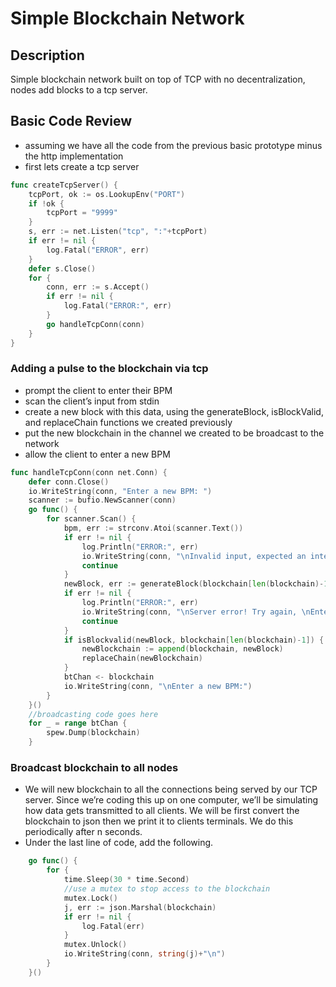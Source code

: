 Simple Blockchain Network 
===================
## Description

Simple blockchain network built on top of TCP with no decentralization, nodes add blocks to a tcp server.

## Basic Code Review

- assuming we have all the code from the previous basic prototype minus the http implementation
- first lets create a tcp server
```go
func createTcpServer() {
	tcpPort, ok := os.LookupEnv("PORT")
	if !ok {
		tcpPort = "9999"
	}
	s, err := net.Listen("tcp", ":"+tcpPort)
	if err != nil {
		log.Fatal("ERROR", err)
	}
	defer s.Close()
	for {
		conn, err := s.Accept()
		if err != nil {
			log.Fatal("ERROR:", err)
		}
		go handleTcpConn(conn)
	}
}
```
### Adding a pulse to the blockchain via tcp

- prompt the client to enter their BPM
- scan the client’s input from stdin
- create a new block with this data, using the generateBlock, isBlockValid, and replaceChain functions we created previously
- put the new blockchain in the channel we created to be broadcast to the network
- allow the client to enter a new BPM
```go
func handleTcpConn(conn net.Conn) {
	defer conn.Close()
	io.WriteString(conn, "Enter a new BPM: ")
	scanner := bufio.NewScanner(conn)
	go func() {
		for scanner.Scan() {
			bpm, err := strconv.Atoi(scanner.Text())
			if err != nil {
				log.Println("ERROR:", err)
				io.WriteString(conn, "\nInvalid input, expected an integer\nEnter a new BPM: ")
				continue
			}
			newBlock, err := generateBlock(blockchain[len(blockchain)-1], bpm)
			if err != nil {
				log.Println("ERROR:", err)
				io.WriteString(conn, "\nServer error! Try again, \nEnter a new BPM: ")
				continue
			}
			if isBlockvalid(newBlock, blockchain[len(blockchain)-1]) {
				newBlockchain := append(blockchain, newBlock)
				replaceChain(newBlockchain)
			}
			btChan <- blockchain
			io.WriteString(conn, "\nEnter a new BPM:")
		}
    }()
    //broadcasting code goes here
    for _ = range btChan {
		spew.Dump(blockchain)
	}
```

### Broadcast blockchain to all nodes
- We will new blockchain to all the connections being served by our TCP server. Since we’re coding this up on one computer, we’ll be simulating how data gets transmitted to all clients. We will be first convert the blockchain to json  then we print it to clients terminals. We do this periodically after n seconds.
- Under the last line of code, add the following.
```go
	go func() {
		for {
			time.Sleep(30 * time.Second)
			//use a mutex to stop access to the blockchain
			mutex.Lock()
			j, err := json.Marshal(blockchain)
			if err != nil {
				log.Fatal(err)
			}
			mutex.Unlock()
			io.WriteString(conn, string(j)+"\n")
		}
	}()
```